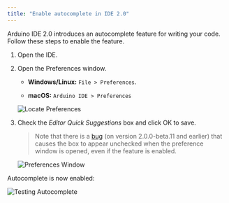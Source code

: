 ```yaml
---
title: "Enable autocomplete in IDE 2.0"
---
```


Arduino IDE 2.0 introduces an autocomplete feature for writing your code. Follow these steps to enable the feature.

1. Open the IDE.

2. Open the Preferences window.

   * **Windows/Linux:** `File > Preferences`.

   * **macOS:** `Arduino IDE > Preferences`

   ![Locate Preferences](img/Files_Preferences.png)

3. Check the _Editor Quick Suggestions_ box and click OK to save.

   > Note that there is a [bug](https://github.com/arduino/arduino-ide/issues/313) (on version 2.0.0-beta.11 and earlier) that causes the box to appear unchecked when the preference window is opened, even if the feature is enabled.

   ![Preferences Window](img/Preferences_Window.png)

Autocomplete is now enabled:

![Testing Autocomplete](img/AutoComplete-example.png)
